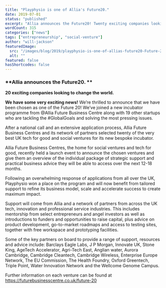 ```yaml
---
title: "Playphysio is one of Allia's Future20."
date: 2019-07-01
status: "published"
excerpt: "Allia announces the Future20! Twenty exciting companies looking to change the world. We have some very exciting news! We’re thrilled to announce that we have been chosen as one of the Future 20! We’ve joined a new incubator programme from @Allia Future Business Centre along with 19 other startups who are tackling the #GlobalGoals and [...]"
wordCount: 315
categories: ["news"]
tags: ["entrepreneurship", "social-venture"]
author: "will-jackson"
featuredImage:
  src: "/images/blog/2019/playphysio-is-one-of-allias-future20-Future-20-coloured-title.jpg"
  alt: ""
featured: false
hasShortcodes: false
---
```


### **Allia announces the Future20. **
**20 exciting companies looking to change the world.**

**We have some very exciting news!** We’re thrilled to announce that we have been chosen as one of the Future 20! We’ve joined a new incubator programme from @Allia Future Business Centre along with 19 other startups who are tackling the #GlobalGoals and solving the most pressing issues.

After a national call and an extensive application process, Allia Future Business Centres and its network of partners selected twenty of the very best UK tech for good and social ventures for its new bespoke incubator.

Allia Future Business Centres, the home for social ventures and tech for good, recently held a launch event to announce the chosen ventures and give them an overview of the individual package of strategic support and practical business advice they will be able to access over the next 12-18 months.

Following an overwhelming response of applications from all over the UK, Playphysio won a place on the program and will now benefit from tailored support to refine its business model, scale and accelerate success to create maximum impact.

Support will come from Allia and a network of partners from across the UK tech, innovation and professional service industries. This includes mentorship from select entrepreneurs and angel investors as well as introductions to funders and opportunities to raise capital, plus advice on product development, go-to-market roadmaps and access to testing sites, together with free workspace and prototyping facilities.

Some of the key partners on board to provide a range of support, resources and advice include: Barclays Eagle Labs, J P Morgan, Innovate UK, Stone King, AgeTech Accelerator, Agri-Tech East, Anglian water, Aurora Cambridge, Cambridge Cleantech, Cambridge Wireless, Enterprise Europe Network, The EU Commission, The Health Foundry, Oxford Greentech, Triple Point, Water Innovation Network and the Wellcome Genome Campus.

Further information on each venture can be found at [https://futurebusinesscentre.co.uk/future-20 ](https://futurebusinesscentre.co.uk/future-20)